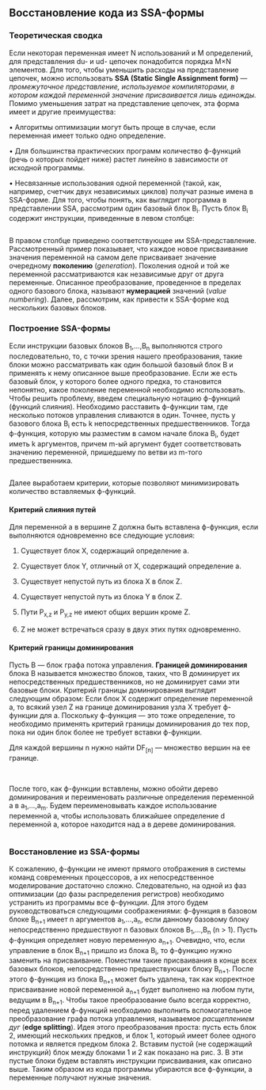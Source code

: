 ## Восстановление кода из SSA-формы

### Теоретическая сводка

Если некоторая переменная имеет N использований и M определений, для представления du- и ud- цепочек понадобится порядка M×N элементов.
Для того, чтобы уменьшить расходы на представление цепочек, можно использовать **SSA (Static Single Assignment form)** — _промежуточное представление, используемое компиляторами, в котором каждой переменной значение присваивается лишь единожды._
Помимо уменьшения затрат на представление цепочек, эта форма имеет и другие преимущества:

• Алгоритмы оптимизации могут быть проще в случае, если переменная имеет только одно определение.

• Для большинства практических программ количество ϕ-функций (речь о которых пойдет ниже) растет линейно в зависимости от исходной
программы.

• Несвязанные использования одной переменной (такой, как, например, счетчик двух независимых циклов) получат разные имена в SSA-форме.
Для того, чтобы понять, как выглядит программа в представлении SSA, рассмотрим один базовый блок B<SUB>i</SUB>. Пусть блок B<SUB>i</SUB> содержит инструкции, приведенные в левом столбце:

<img src="https://pp.userapi.com/c834100/v834100400/249f2/KmhkAVFX30o.jpg" alt="">

В правом столбце приведено соответствующее им SSA-представление. Рассмотренный пример показывает, что каждое новое присваивание значения переменной на самом деле присваивает значение очередному **поколению** (_generation_). Поколения одной и той же переменной рассматриваются как независимые друг от друга переменные. Описанное преобразование, проведенное в пределах одного базового блока, называют **нумерацией** значений (_value numbering_). Далее, рассмотрим, как привести к SSA-форме код нескольких базовых блоков.

### Построение SSA-формы

Если инструкции базовых блоков B<SUB>1</SUB>,...,B<SUB>n</SUB> выполняются строго последовательно, то, с точки зрения нашего преобразования, такие блоки можно рассматривать как один большой базовый блок B и применять к нему описанное выше преобразование. Если же есть базовый блок, у которого более одного предка, то становится непонятно, какое поколение переменной необходимо использовать. Чтобы решить проблему, введем специальную нотацию ϕ-функций (функций слияния). Необходимо расставить ϕ-функции там, где несколько потоков управления сливаются в один. Точнее, пусть у базового блока B<SUB>i</SUB> есть k непосредственных предшественников. Тогда ϕ-функция, которую мы разместим в самом начале блока B<SUB>i</SUB>, будет иметь k аргументов, причем m-ый аргумент будет соответствовать значению переменной, пришедшему по ветви из m-того предшественника.

<img src="https://pp.userapi.com/c639127/v639127400/5db6f/jM5BLP_gnfs.jpg" alt="">

Далее выработаем критерии, которые позволяют минимизировать количество вставляемых ϕ-функций.

#### Критерий слияния путей

Для переменной a в вершине Z должна быть вставлена ϕ-функция, если выполняются одновременно все следующие условия:

1. Существует блок X, содержащий определение a.

2. Существует блок Y, отличный от X, содержащий определение a. 

3. Существует непустой путь из блока X в блок Z.

4. Существует непустой путь из блока Y в блок Z. 

5. Пути P<SUB>x,z</SUB> и P<SUB>y,z</SUB> не имеют общих вершин кроме Z.

6. Z не может встречаться сразу в двух этих путях одновременно.

#### Критерий границы доминирования

Пусть B — блок графа потока управления. **Границей доминирования** блока B называется множество блоков, таких, что B доминирует их непосредственных предшественников, но не доминирует сами эти базовые блоки. Критерий границы доминирования выглядит следующим образом: Если блок X содержит определение переменной a, то всякий узел Z на границе доминирования узла X требует ϕ-функции для a. Поскольку ϕ-функция — это тоже определение, то необходимо применять критерий границы доминирования до тех пор, пока ни один блок более не требует вставки ϕ-функции.

Для каждой вершины n нужно найти DF<SUB>[n]</SUB> — множество вершин на ее границе.

<img src="https://pp.userapi.com/c639127/v639127400/5db78/Pidp7q_nCyI.jpg" alt="">

<img src="https://pp.userapi.com/c639127/v639127394/5bef8/9DCx8TM-4Os.jpg" alt="">

<img src="https://pp.userapi.com/c639127/v639127394/5bf02/LHHewpFubrc.jpg" alt="">

После того, как ϕ-функции вставлены, можно обойти дерево доминирования и переименовать различные определения переменной a в a<SUB>1</SUB>,...,a<SUB>m</SUB>. Будем переименовывать каждое использование переменной a, чтобы использовать ближайшее определение d переменной a, которое находится над a в дереве доминирования.

<img src="https://pp.userapi.com/c639127/v639127394/5bf0b/pzIC8lqMimE.jpg" alt="">

### Восстановление из SSA-формы

К сожалению, ϕ-функции не имеют прямого отображения в системы команд современных процессоров, а их непосредственное моделирование достаточно сложно. Следовательно, на одной из фаз оптимизации (до фазы распределения регистров) необходимо устранить из программы все ϕ-функции. Для этого будем руководствоваться следующими соображениями: ϕ-функция в базовом блоке B<SUB>n+1</SUB> имеет n аргументов a<SUB>1</SUB>,...,a<SUB>n</SUB>, если данному базовому блоку непосредственно предшествуют n базовых блоков B<SUB>1</SUB>,...,B<SUB>n</SUB> (n > 1). Пусть ϕ-функция определяет новую переменную a<SUB>n+1</SUB>. Очевидно, что, если управление в блок B<SUB>n+1</SUB> пришло из блока B<SUB>i</SUB>, то ϕ-функцию нужно заменить на присваивание. Поместим такие присваивания в конце всех базовых блоков, непосредственно предшествующих блоку B<SUB>n+1</SUB>. После этого ϕ-функция из блока B<SUB>n+1</SUB> может быть удалена, так как корректное присваивание новой переменной a<SUB>n+1</SUB> будет выполнено на любом пути, ведущим в B<SUB>n+1</SUB>. Чтобы такое преобразование было всегда корректно, перед удалением ϕ-функций необходимо выполнить вспомогательное преобразование графа потока управления, называемое _расщеплением дуг_ (**edge splitting**). Идея этого преобразования проста: пусть есть блок 2, имеющий нескольких предков, и блок 1, который имеет более одного потомка и является предком блока 2. Вставим пустой (не содержащий инструкций) блок между блоками 1 и 2 как показано на рис. 3. В эти пустые блоки будем вставлять инструкции присваивания, как описано выше. Таким образом из кода программы убираются все ϕ-функции, а переменные получают нужные значения.

<img src="https://pp.userapi.com/c639127/v639127394/5bf12/vzz2kdXg25A.jpg" alt="">


